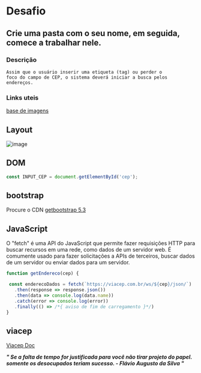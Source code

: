 # Desafio 

## Crie uma pasta com o seu nome, em seguida, comece a trabalhar nele.


### Descrição 
````
Assim que o usuário inserir uma etiqueta (tag) ou perder o
foco do campo de CEP, o sistema deverá iniciar a busca pelos endereços.
````

### Links uteis
[base de imagens](https://undraw.co/)

## Layout
![image](https://github.com/DC-FS04-SUL/viacep_bootstrap_js/assets/19413241/eeb5f960-d04e-4a0a-a6f8-3df5bd450636)


## DOM

```js
const INPUT_CEP = document.getElementById('cep');

```

## bootstrap
  Procure o CDN
[getbootstrap 5.3](https://getbootstrap.com/)

## JavaScript

  O "fetch" é uma API do JavaScript que permite fazer requisições HTTP para buscar recursos em uma rede, como dados de um servidor web. É comumente usado para fazer solicitações a APIs de terceiros, buscar dados de um servidor ou enviar dados para um servidor. 
```js
function getEndereco(cep) {

 const enderecoDados = fetch(`https://viacep.com.br/ws/${cep}/json/`)
   .then(response => response.json())
   .then(data => console.log(data.name))
   .catch(error => console.log(error))
   .finally(() => /*{ aviso de fim de carregamento }*/)
}
```

## viacep
[Viacep Doc](https://viacep.com.br/)




***" Se a falta de tempo for justificada para você não tirar projeto do papel. somente os desocupados teriam sucesso. - Flávio Augusto da Silva "***
